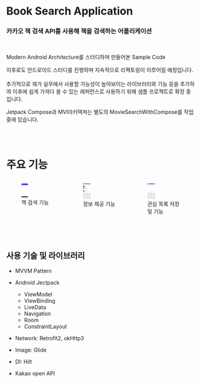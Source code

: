 # Book Search Application

### 카카오 책 검색 API를 사용해 책을 검색하는 어플리케이션
<br/>

Modern Android Architecture를 스터디하며 만들어본 Sample Code

이후로도 안드로이드 스터디를 진행하며 지속적으로 리팩토링이 이루어질 예정입니다.
<br/>
<br/>
추가적으로 제가 실무에서 사용할 가능성이 높아보이는 라이브러리와 기능 등을 추가하여 이후에 쉽게 가져다 쓸 수 있는 레퍼런스로 사용하기 위해 샘플 프로젝트로 확장 중 입니다.


Jetpack Compose과 MVI아키텍쳐는 별도의 MovieSearchWithCompose를 작업 중에 있습니다.

<br/><br/>
  
# 주요 기능

<div style="display: flex; justify-content: space-around; align-items: flex-start;">
  <figure>
    <img src="https://github.com/parade621/BookSearchApp/blob/main/photo/BookSearchApp_Search.gif" width="20%" />
    <figcaption>책 검색 기능</figcaption>
  </figure>
  <figure>
    <img src="https://github.com/parade621/BookSearchApp/blob/main/photo/2023-01-04_151318.gif" width="22%" />
    <figcaption>정보 제공 기능</figcaption>
  </figure>
  <figure>
    <img src="https://github.com/parade621/BookSearchApp/blob/main/photo/2023-01-04_200028.gif" width="22%" />
    <figcaption>관심 목록 저장 및 기능</figcaption>
  </figure>
</div>

<br/><br/>


## 사용 기술 및 라이브러리

- MVVM Pattern

- Android Jectpack
    - ViewModel
    - ViewBinding
    - LiveData
    - Navigation
    - Room
    - ConstraintLayout
      
- Network: Retrofit2, okHttp3

- Image: Glide

- DI: Hilt
  
- Kakao open API
  
<br/><br/>
